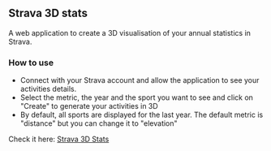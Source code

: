 ## Strava 3D stats

A web application to create a 3D visualisation of your annual statistics in Strava. 

### How to use

- Connect with your Strava account and allow the application to see your activities details.
- Select the metric, the year and the sport you want to see and click on "Create" to generate your activities in 3D
- By default, all sports are displayed for the last year. The default metric is "distance" but you can change it to "elevation"


Check it here: [Strava 3D Stats](https://strava-stats.quentinp.me)
